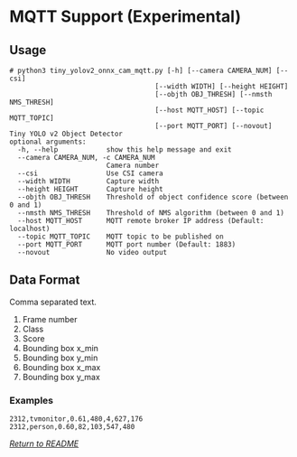 # MQTT Support (Experimental)

## Usage

```
# python3 tiny_yolov2_onnx_cam_mqtt.py [-h] [--camera CAMERA_NUM] [--csi]
                                    [--width WIDTH] [--height HEIGHT]
                                    [--objth OBJ_THRESH] [--nmsth NMS_THRESH]
                                    [--host MQTT_HOST] [--topic MQTT_TOPIC]
                                    [--port MQTT_PORT] [--novout]
Tiny YOLO v2 Object Detector
optional arguments:
  -h, --help            show this help message and exit
  --camera CAMERA_NUM, -c CAMERA_NUM
                        Camera number
  --csi                 Use CSI camera
  --width WIDTH         Capture width
  --height HEIGHT       Capture height
  --objth OBJ_THRESH    Threshold of object confidence score (between 0 and 1)
  --nmsth NMS_THRESH    Threshold of NMS algorithm (between 0 and 1)
  --host MQTT_HOST      MQTT remote broker IP address (Default: localhost)
  --topic MQTT_TOPIC    MQTT topic to be published on
  --port MQTT_PORT      MQTT port number (Default: 1883)
  --novout              No video output
```

## Data Format

Comma separated text.

1. Frame number
1. Class
1. Score
1. Bounding box x_min
1. Bounding box y_min
1. Bounding box x_max
1. Bounding box y_max

### Examples

```
2312,tvmonitor,0.61,480,4,627,176
2312,person,0.60,82,103,547,480
```

*[Return to README](../README.md)*
